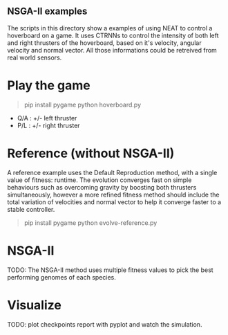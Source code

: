 ## NSGA-II examples ##

The scripts in this directory show a examples of using NEAT to control a hoverboard on a game.
It uses CTRNNs to control the intensity of both left and right thrusters of the hoverboard, based on it's velocity, angular velocity and normal vector. All those informations could be retreived from real world sensors.

# Play the game

> pip install pygame
> python hoverboard.py

- Q/A : +/- left thruster
- P/L : +/- right thruster

# Reference (without NSGA-II)

A reference example uses the Default Reproduction method, with a single value of fitness: runtime.
The evolution converges fast on simple behaviours such as overcoming gravity by boosting both thrusters simultaneously, however a more refined fitness method should include the total variation of velocities and normal vector to help it converge faster to a stable controller.

> pip install pygame
> python evolve-reference.py

# NSGA-II

TODO: The NSGA-II method uses multiple fitness values to pick the best performing genomes of each species.

# Visualize

TODO: plot checkpoints report with pyplot and watch the simulation.
